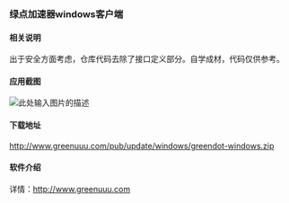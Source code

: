 ### 绿点加速器windows客户端

#### 相关说明

出于安全方面考虑，仓库代码去除了接口定义部分。自学成材，代码仅供参考。

#### 应用截图

![此处输入图片的描述][1]

#### 下载地址

http://www.greenuuu.com/pub/update/windows/greendot-windows.zip

#### 软件介绍
详情：http://www.greenuuu.com

[1]: http://www.greenuuu.com/pub/home/img/guide/win2.png